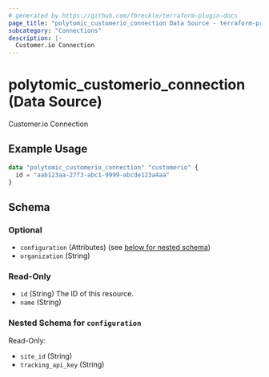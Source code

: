 ```yaml
---
# generated by https://github.com/fbreckle/terraform-plugin-docs
page_title: "polytomic_customerio_connection Data Source - terraform-provider-polytomic"
subcategory: "Connections"
description: |-
  Customer.io Connection
---
```


# polytomic_customerio_connection (Data Source)

Customer.io Connection

## Example Usage

```terraform
data "polytomic_customerio_connection" "customerio" {
  id = "aab123aa-27f3-abc1-9999-abcde123a4aa"
}
```

<!-- schema generated by tfplugindocs -->
## Schema

### Optional

- `configuration` (Attributes) (see [below for nested schema](#nestedatt--configuration))
- `organization` (String)

### Read-Only

- `id` (String) The ID of this resource.
- `name` (String)

<a id="nestedatt--configuration"></a>
### Nested Schema for `configuration`

Read-Only:

- `site_id` (String)
- `tracking_api_key` (String)


